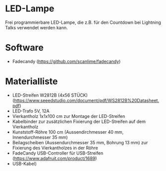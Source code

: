 # LED-Lampe
Frei programmierbare LED-Lampe, die z.B. für den Countdown bei Lightning Talks verwendet werden kann.

# Software

* Fadecandy (https://github.com/scanlime/fadecandy)

# Materialliste

* LED-Streifen W2812B (4x56 STÜCK) (https://www.seeedstudio.com/document/pdf/WS2812B%20Datasheet.pdf)
* LED-Trafo 5V, 12A
* Vierkantholz 1x1x100 cm zur Montage der LED-Streifen
* Kabelbinder zur zusätzlichen Fixierung der LED-Streifen auf dem Vierkantholz
* Kunststoff-Röhre 100 cm (Aussendirchmesser 40 mm, Innendurchmesser 35 mm)
* Beilagscheiben (Aussendurchmesser 35 mm, Bohrung 13 mm) zur Fixierung des Vierkantholzes in der Röhre
* FadeCandy USB-Controller für USB-Streifen (https://www.adafruit.com/product/1689)
* USB-Kabel)

